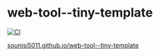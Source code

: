 # web-tool--tiny-template

[![CI](https://github.com/sounisi5011/web-tool--tiny-template/actions/workflows/ci.yaml/badge.svg)](https://github.com/sounisi5011/web-tool--tiny-template/actions/workflows/ci.yaml)

[sounisi5011.github.io/web-tool--tiny-template](https://sounisi5011.github.io/web-tool--tiny-template/)
